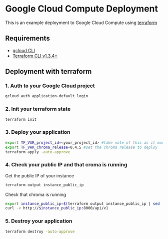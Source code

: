 # Google Cloud Compute Deployment

This is an example deployment to Google Cloud Compute using [terraform](https://www.terraform.io/)

## Requirements
- [gcloud CLI](https://cloud.google.com/sdk/gcloud)
- [Terraform CLI v1.3.4+](https://developer.hashicorp.com/terraform/tutorials/gcp-get-started/install-cli)

## Deployment with terraform

### 1. Auth to your Google Cloud project
```bash
gcloud auth application-default login
```

### 2. Init your terraform state
```bash
terraform init
```

### 3. Deploy your application
```bash
export TF_VAR_project_id=<your_project_id> #take note of this as it must be present in all of the subsequent steps
export TF_VAR_chroma_release=0.4.5 #set the chroma release to deploy
terraform apply -auto-approve
```

### 4. Check your public IP and that croma is running

Get the public IP of your instance

```bash
terraform output instance_public_ip
```

Check that chroma is running
```bash
export instance_public_ip=$(terraform output instance_public_ip | sed 's/"//g')
curl -v http://$instance_public_ip:8000/api/v1
```

### 5. Destroy your application
```bash
terraform destroy -auto-approve
```
